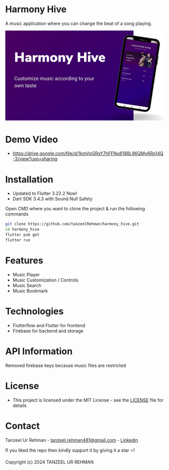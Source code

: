 # Harmony Hive
A music application where you can change the beat of a song playing.

![Harmony Hive](https://github.com/tanzeelRehman/harmony_hive/blob/main/harmony_hive/harmony_hive/Harmony.jpg)

# Demo Video
- https://drive.google.com/file/d/1kmVpGRsY7hFFNu8188L96QMy6Ro14Q-3/view?usp=sharing

# Installation
- Updated to Flutter 3.22.2 Now!
- Dart SDK 3.4.3 with Sound Null Safety
  
Open CMD where you want to clone the project & run the following commands
```bash
git clone https://github.com/tanzeelRehman/harmony_hive.git
cd harmony_hive
flutter pub get
flutter run
``` 

# Features
- Music Player
- Music Customization / Controls
- Music Search
- Music Bookmark

# Technologies 
- Flutterflow and Flutter for frontend
- Firebase for backend and storage


# API Information
Removed firebase keys because music files are restricted

# License
- This project is licensed under the MIT License - see the [LICENSE](https://github.com/tanzeelRehman/harmony_hive/blob/main/harmony_hive/LICENSE.md) file for details

# Contact
Tanzeel Ur Rehman - [tanzeel.rehman481@gmail.com](tanzeel.rehman481@gmail.com) - [Linkedin](https://www.linkedin.com/in/tanzeel-rehman-dev)

If you liked the repo then kindly support it by giving it a star ⭐!

Copyright (c) 2024 TANZEEL UR REHMAN

